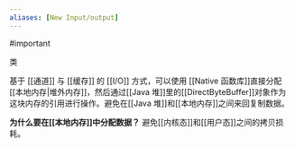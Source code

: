 ```yaml
---
aliases: [New Input/output]
---
```

#important

类

基于 [[通道]] 与 [[缓存]] 的 [[I/O]] 方式，可以使用 [[Native 函数库]]直接分配[[本地内存|堆外内存]]，然后通过[[Java 堆]]里的[[DirectByteBuffer]]对象作为这块内存的引用进行操作。避免在[[Java 堆]]和[[本地内存]]之间来回复制数据。

**为什么要在[[本地内存]]中分配数据？**
避免[[内核态]]和[[用户态]]之间的拷贝损耗。